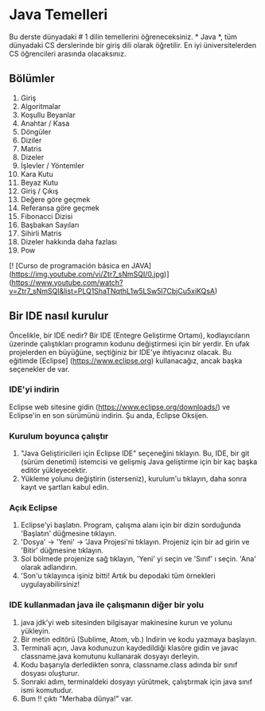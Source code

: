 # Java Temelleri
Bu derste dünyadaki # 1 dilin temellerini öğreneceksiniz. * Java *, tüm dünyadaki CS derslerinde bir giriş dili olarak öğretilir. En iyi üniversitelerden CS öğrencileri arasında olacaksınız.

## Bölümler
1. Giriş
2. Algoritmalar
3. Koşullu Beyanlar
4. Anahtar / Kasa
5. Döngüler
6. Diziler
7. Matris
8. Dizeler
10. İşlevler / Yöntemler
11. Kara Kutu
12. Beyaz Kutu
13. Giriş / Çıkış
14. Değere göre geçmek
15. Referansa göre geçmek
16. Fibonacci Dizisi
17. Başbakan Sayıları
18. Sihirli Matris
19. Dizeler hakkında daha fazlası
20. Pow

[! [Curso de programación básica en JAVA] (https://img.youtube.com/vi/Ztr7_sNmSQI/0.jpg)] (https://www.youtube.com/watch?v=Ztr7_sNmSQI&list=PLQ1ShaTNqthL1w5LSw5l7CbjCu5xiKQsA)

## Bir IDE nasıl kurulur
Öncelikle, bir IDE nedir? Bir IDE (Entegre Geliştirme Ortamı), kodlayıcıların üzerinde çalıştıkları programın kodunu değiştirmesi için bir yerdir. En ufak projelerden en büyüğüne, seçtiğiniz bir IDE'ye ihtiyacınız olacak. Bu eğitimde [Eclipse] (https://www.eclipse.org) kullanacağız, ancak başka seçenekler de var.

### IDE'yi indirin
Eclipse web sitesine gidin (https://www.eclipse.org/downloads/) ve Eclipse'in en son sürümünü indirin. Şu anda, Eclipse Oksijen.

### Kurulum boyunca çalıştır
1. "Java Geliştiricileri için Eclipse IDE" seçeneğini tıklayın. Bu, IDE, bir git (sürüm denetimi) istemcisi ve gelişmiş Java geliştirme için bir kaç başka editör yükleyecektir.
2. Yükleme yolunu değiştirin (isterseniz), kurulum'u tıklayın, daha sonra kayıt ve şartları kabul edin.

### Açık Eclipse
1. Eclipse'yi başlatın. Program, çalışma alanı için bir dizin sorduğunda 'Başlatın' düğmesine tıklayın.
2. 'Dosya' -> 'Yeni' -> 'Java Projesi'ni tıklayın. Projeniz için bir ad girin ve 'Bitir' düğmesine tıklayın.
3. Sol bölmede projenize sağ tıklayın, 'Yeni' yi seçin ve 'Sınıf' ı seçin. 'Ana' olarak adlandırın.
4. 'Son'u tıklayınca işiniz bitti! Artık bu depodaki tüm örnekleri uygulayabilirsiniz!

### IDE kullanmadan java ile çalışmanın diğer bir yolu
1. java jdk'yi web sitesinden bilgisayar makinesine kurun ve yolunu yükleyin.
2. Bir metin editörü (Sublime, Atom, vb.) Indirin ve kodu yazmaya başlayın.
3. Terminali açın, Java kodunuzun kaydedildiği klasöre gidin ve javac classname.java komutunu kullanarak dosyayı derleyin.
4. Kodu başarıyla derledikten sonra, classname.class adında bir sınıf dosyası oluşturur.
5. Sonraki adım, terminaldeki dosyayı yürütmek, çalıştırmak için java sınıf ismi komutudur.
6. Bum !! çıktı "Merhaba dünya!" var.
